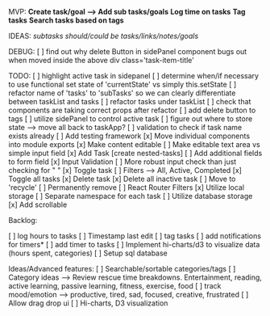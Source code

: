 MVP:
**Create task/goal --> Add sub tasks/goals**
**Log time on tasks**
**Tag tasks**
**Search tasks based on tags**

IDEAS:
*subtasks should/could be tasks/links/notes/goals*

DEBUG:
[ ] find out why delete Button in sidePanel component bugs out when moved inside the above div class='task-item-title'

TODO:
[ ] highlight active task in sidepanel
[ ] determine when/if necessary to use functional set state of 'currentState' vs simply this.setState
[ ] refactor name of 'tasks' to 'subTasks' so we can clearly differentiate between taskList and tasks
[ ] refactor tasks under taskList
  [ ] check that components are taking correct props after refactor
[ ] add delete button to tags
[ ] utilize sidePanel to control active task
[ ] figure out where to store state --> move all back to taskApp?
[ ] validation to check if task name exists already
[ ] Add testing framework
[x] Move individual components into module exports
[x] Make content editable
  [ ] Make editable text area vs simple input field
[x] Add Task
  [create nested-tasks]
 [ ] Add additional fields to form field
 [x] Input Validation
   [ ] More robust input check than just checking for " "
[x] Toggle task
[ ] Filters --> All, Active, Completed
[x] Toggle all tasks
[x] Delete task
[x] Delete all inactive task
[ ] Move to 'recycle'
[ ] Permanently remove
[ ] React Router Filters
[x] Utilize local storage
[ ] Separate namespace for each task
[ ] Utilize database storage
[x] Add scrollable

Backlog:

[ ] log hours to tasks
[ ] Timestamp last edit
[ ] tag tasks
  [ ] add notifications for timers*
[ ] add timer to tasks
[ ] Implement hi-charts/d3 to visualize data (hours spent, categories)
[ ] Setup sql database

Ideas/Advanced features:
[ ] Searchable/sortable categories/tags
[ ] Category ideas --> Review rescue time breakdowns. Entertainment, reading, active learning, passive learning, fitness, exercise, food
  [ ] track mood/emotion --> productive, tired, sad, focused, creative, frustrated
[ ] Allow drag drop ui
[ ] Hi-charts, D3 visualization
